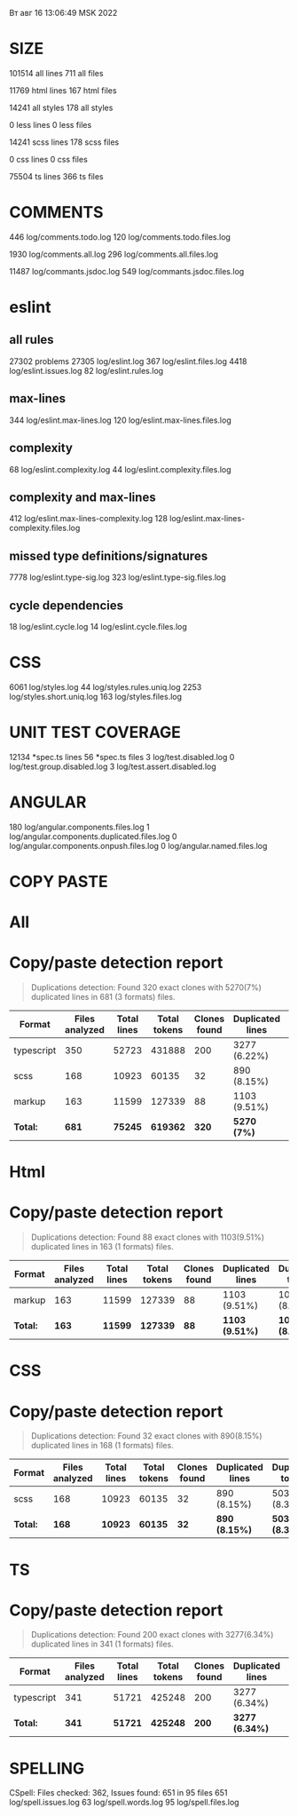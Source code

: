Вт авг 16 13:06:49 MSK 2022

# SIZE
101514 all lines
711 all files

11769 html lines
167 html files

14241 all styles
178 all styles

0 less lines
0 less files

14241 scss lines
178 scss files

0 css lines
0 css files

75504 ts lines
366 ts files


# COMMENTS
446 log/comments.todo.log
120 log/comments.todo.files.log

1930 log/comments.all.log
296 log/comments.all.files.log

11487 log/commants.jsdoc.log
549 log/commants.jsdoc.files.log

# eslint

## all rules
27302 problems
27305 log/eslint.log
367 log/eslint.files.log
4418 log/eslint.issues.log
82 log/eslint.rules.log

## max-lines
344 log/eslint.max-lines.log
120 log/eslint.max-lines.files.log

## complexity
68 log/eslint.complexity.log
44 log/eslint.complexity.files.log

## complexity and max-lines
412 log/eslint.max-lines-complexity.log
128 log/eslint.max-lines-complexity.files.log

## missed type definitions/signatures
7778 log/eslint.type-sig.log
323 log/eslint.type-sig.files.log

## cycle dependencies
18 log/eslint.cycle.log
14 log/eslint.cycle.files.log

# CSS
6061 log/styles.log
44 log/styles.rules.uniq.log
2253 log/styles.short.uniq.log
163 log/styles.files.log

# UNIT TEST COVERAGE
12134 *spec.ts lines
56 *spec.ts files
3 log/test.disabled.log
0 log/test.group.disabled.log
3 log/test.assert.disabled.log

# ANGULAR
180 log/angular.components.files.log
1 log/angular.components.duplicated.files.log
0 log/angular.components.onpush.files.log
0 log/angular.named.files.log

# COPY PASTE

# All

# Copy/paste detection report

> Duplications detection: Found 320 exact clones with 5270(7%) duplicated lines in 681 (3 formats) files.

| Format     | Files analyzed | Total lines | Total tokens | Clones found | Duplicated lines | Duplicated tokens |
| ---------- | -------------- | ----------- | ------------ | ------------ | ---------------- | ----------------- |
| typescript | 350            | 52723       | 431888       | 200          | 3277 (6.22%)     | 25992 (6.02%)     |
| scss       | 168            | 10923       | 60135        | 32           | 890 (8.15%)      | 5034 (8.37%)      |
| markup     | 163            | 11599       | 127339       | 88           | 1103 (9.51%)     | 10400 (8.17%)     |
| **Total:** | **681**        | **75245**   | **619362**   | **320**      | **5270 (7%)**    | **41426 (6.69%)** |

# Html

# Copy/paste detection report

> Duplications detection: Found 88 exact clones with 1103(9.51%) duplicated lines in 163 (1 formats) files.

| Format     | Files analyzed | Total lines | Total tokens | Clones found | Duplicated lines | Duplicated tokens |
| ---------- | -------------- | ----------- | ------------ | ------------ | ---------------- | ----------------- |
| markup     | 163            | 11599       | 127339       | 88           | 1103 (9.51%)     | 10400 (8.17%)     |
| **Total:** | **163**        | **11599**   | **127339**   | **88**       | **1103 (9.51%)** | **10400 (8.17%)** |

# CSS

# Copy/paste detection report

> Duplications detection: Found 32 exact clones with 890(8.15%) duplicated lines in 168 (1 formats) files.

| Format     | Files analyzed | Total lines | Total tokens | Clones found | Duplicated lines | Duplicated tokens |
| ---------- | -------------- | ----------- | ------------ | ------------ | ---------------- | ----------------- |
| scss       | 168            | 10923       | 60135        | 32           | 890 (8.15%)      | 5034 (8.37%)      |
| **Total:** | **168**        | **10923**   | **60135**    | **32**       | **890 (8.15%)**  | **5034 (8.37%)**  |

# TS

# Copy/paste detection report

> Duplications detection: Found 200 exact clones with 3277(6.34%) duplicated lines in 341 (1 formats) files.

| Format     | Files analyzed | Total lines | Total tokens | Clones found | Duplicated lines | Duplicated tokens |
| ---------- | -------------- | ----------- | ------------ | ------------ | ---------------- | ----------------- |
| typescript | 341            | 51721       | 425248       | 200          | 3277 (6.34%)     | 25992 (6.11%)     |
| **Total:** | **341**        | **51721**   | **425248**   | **200**      | **3277 (6.34%)** | **25992 (6.11%)** |

# SPELLING
CSpell: Files checked: 362, Issues found: 651 in 95 files
651 log/spell.issues.log
63 log/spell.words.log
95 log/spell.files.log
